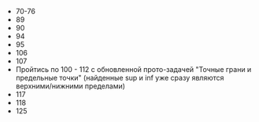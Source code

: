 * 70-76
* 89
* 90
* 94
* 95
* 106
* 107
* Пройтись по 100 - 112 с обновленной прото-задачей "Точные грани и предельные точки" (найденные sup и inf уже сразу являются верхними/нижними пределами)
* 117
* 118
* 125